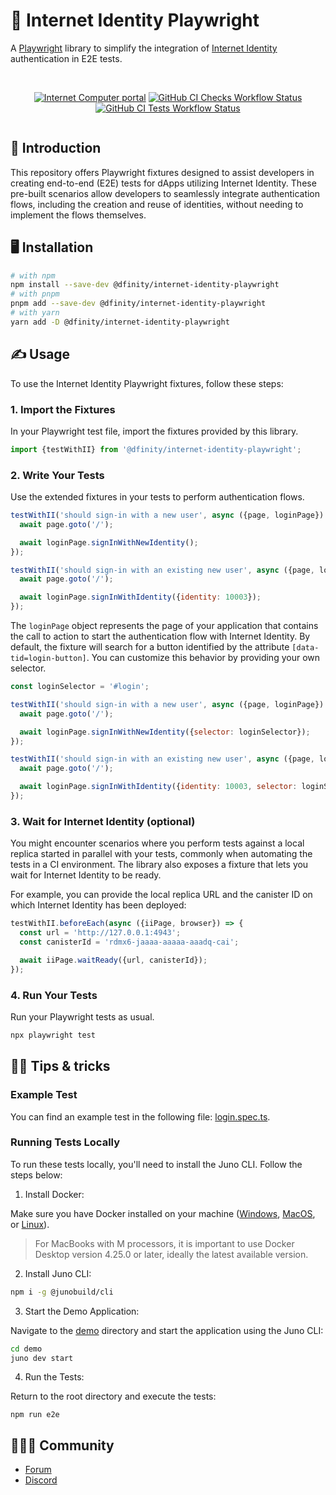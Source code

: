 # 🔐 Internet Identity Playwright

A [Playwright](https://playwright.dev/) library to simplify the integration of [Internet Identity](https://identity.internetcomputer.org) authentication in E2E tests.

<div align="center" style="display:flex;flex-direction:column;">
<br/>

[![Internet Computer portal](https://img.shields.io/badge/Internet-Computer-grey?logo=internet%20computer)](https://internetcomputer.org)
[![GitHub CI Checks Workflow Status](https://img.shields.io/github/actions/workflow/status/dfinity/internet-identity-playwright/checks.yml?logo=github&label=CI%20checks)](https://github.com/dfinity/internet-identity-playwright/actions/workflows/checks.yml)
[![GitHub CI Tests Workflow Status](https://img.shields.io/github/actions/workflow/status/dfinity/internet-identity-playwright/tests.yml?logo=github&label=CI%20tests)](https://github.com/dfinity/internet-identity-playwright/actions/workflows/tests.yml)

</div>

## 🚀 Introduction

This repository offers Playwright fixtures designed to assist developers in creating end-to-end (E2E) tests for dApps utilizing Internet Identity. These pre-built scenarios allow developers to seamlessly integrate authentication flows, including the creation and reuse of identities, without needing to implement the flows themselves.

## 🖥️ Installation

```bash
# with npm
npm install --save-dev @dfinity/internet-identity-playwright
# with pnpm
pnpm add --save-dev @dfinity/internet-identity-playwright
# with yarn
yarn add -D @dfinity/internet-identity-playwright
```

## ✍️ Usage

To use the Internet Identity Playwright fixtures, follow these steps:

### 1. Import the Fixtures

In your Playwright test file, import the fixtures provided by this library.

```javascript
import {testWithII} from '@dfinity/internet-identity-playwright';
```

### 2. Write Your Tests

Use the extended fixtures in your tests to perform authentication flows.

```javascript
testWithII('should sign-in with a new user', async ({page, loginPage}) => {
  await page.goto('/');

  await loginPage.signInWithNewIdentity();
});

testWithII('should sign-in with an existing new user', async ({page, loginPage}) => {
  await page.goto('/');

  await loginPage.signInWithIdentity({identity: 10003});
});
```

The `loginPage` object represents the page of your application that contains the call to action to start the authentication flow with Internet Identity. By default, the fixture will search for a button identified by the attribute `[data-tid=login-button]`. You can customize this behavior by providing your own selector.

```javascript
const loginSelector = '#login';

testWithII('should sign-in with a new user', async ({page, loginPage}) => {
  await page.goto('/');

  await loginPage.signInWithNewIdentity({selector: loginSelector});
});

testWithII('should sign-in with an existing new user', async ({page, loginPage}) => {
  await page.goto('/');

  await loginPage.signInWithIdentity({identity: 10003, selector: loginSelector});
});
```

### 3. Wait for Internet Identity (optional)

You might encounter scenarios where you perform tests against a local replica started in parallel with your tests, commonly when automating the tests in a CI environment. The library also exposes a fixture that lets you wait for Internet Identity to be ready.

For example, you can provide the local replica URL and the canister ID on which Internet Identity has been deployed:

```javascript
testWithII.beforeEach(async ({iiPage, browser}) => {
  const url = 'http://127.0.0.1:4943';
  const canisterId = 'rdmx6-jaaaa-aaaaa-aaadq-cai';

  await iiPage.waitReady({url, canisterId});
});
```

### 4. Run Your Tests

Run your Playwright tests as usual.

```bash
npx playwright test
```

## 💁‍♂️️ Tips & tricks

### Example Test

You can find an example test in the following file: [login.spec.ts](./e2e/login.spec.ts).

### Running Tests Locally

To run these tests locally, you'll need to install the Juno CLI. Follow the steps below:

1. Install Docker:

Make sure you have Docker installed on your machine ([Windows](https://docs.docker.com/desktop/install/windows-install/), [MacOS](https://docs.docker.com/desktop/install/mac-install/), or [Linux](https://docs.docker.com/desktop/install/linux-install/)).

> For MacBooks with M processors, it is important to use Docker Desktop version 4.25.0 or later, ideally the latest available version.

2. Install Juno CLI:

```bash
npm i -g @junobuild/cli
```

3. Start the Demo Application:

Navigate to the [demo](./demo) directory and start the application using the Juno CLI:

```bash
cd demo
juno dev start
```

4. Run the Tests:

Return to the root directory and execute the tests:

```
npm run e2e
```

## 🧑‍🤝‍🧑 Community

- [Forum](https://forum.dfinity.org/)
- [Discord](https://discord.gg/E9FxceAg2j)
